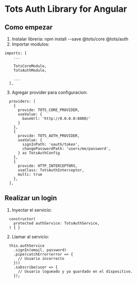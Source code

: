 # Tots Auth Library for Angular

## Como empezar
1. Instalar libreria: npm install --save @tots/core @tots/auth
2. Importar modulos:
```
imports: [
    ...

    TotsCoreModule,
    TotsAuthModule,
    
    ...
  ],
```
3. Agregar provider para configuracion:
```
  providers: [
    {
      provide: TOTS_CORE_PROVIDER,
      useValue: {
        baseUrl: 'http://0.0.0.0:8000/'
      }
    },
    {
      provide: TOTS_AUTH_PROVIDER,
      useValue: {
        signInPath: 'oauth/token',
        changePasswordPath: 'users/me/password',
      } as TotsAuthConfig
    },
    {
      provide: HTTP_INTERCEPTORS,
      useClass: TotsAuthInterceptor,
      multi: true
    },
  ],
```

## Realizar un login
1. Inyectar el servicio:
```
  constructor(
    protected authService: TotsAuthService,
  ) { }
```
2. Llamar al servicio:
```
  this.authService
    .signIn(email, password)
    .pipe(catchError(error => {
      // Usuario incorrecto
    }))
    .subscribe(user => {
      // Usuario logueado y ya guardado en el dispositivo.
    });
```


